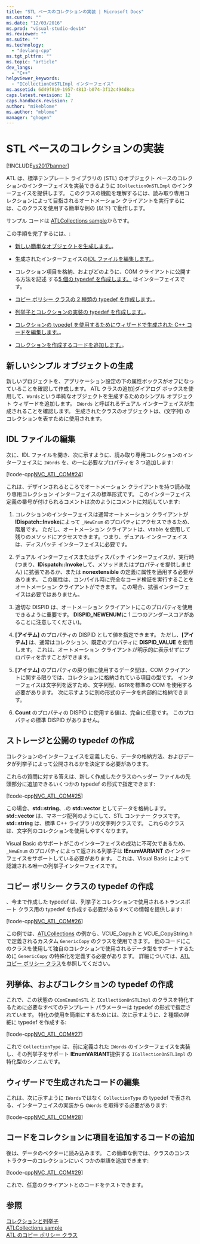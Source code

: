 ```yaml
---
title: "STL ベースのコレクションの実装 | Microsoft Docs"
ms.custom: ""
ms.date: "12/03/2016"
ms.prod: "visual-studio-dev14"
ms.reviewer: ""
ms.suite: ""
ms.technology: 
  - "devlang-cpp"
ms.tgt_pltfrm: ""
ms.topic: "article"
dev_langs: 
  - "C++"
helpviewer_keywords: 
  - "ICollectionOnSTLImpl インターフェイス"
ms.assetid: 6d49f819-1957-4813-b074-3f12c494d8ca
caps.latest.revision: 12
caps.handback.revision: 7
author: "mikeblome"
ms.author: "mblome"
manager: "ghogen"
---
```

# STL ベースのコレクションの実装
[!INCLUDE[vs2017banner](../assembler/inline/includes/vs2017banner.md)]

ATL は、標準テンプレート ライブラリの \(STL\) のオブジェクト ベースのコレクションのインターフェイスを実装できるように `ICollectionOnSTLImpl` のインターフェイスを提供します。  このクラスの機能を理解するには、読み取り専用コレクションによって目指されるオートメーション クライアントを実行するには、このクラスを使用する簡単な例の \(以下\) で動作します。  
  
 サンプル コードは [ATLCollections sample](../top/visual-cpp-samples.md)からです。  
  
 この手順を完了するには、:  
  
-   [新しい簡単なオブジェクトを生成します。](#vccongenerating_an_object)。  
  
-   生成されたインターフェイスの[IDL ファイルを編集します。](#vcconedit_the_idl)。  
  
-   コレクション項目を格納、およびどのように、COM クライアントに公開する方法を記述 する[5 個の typedef を作成します。](#vcconstorage_and_exposure_typedefs) はインターフェイスです。  
  
-   [コピー ポリシー クラスの 2 種類の typedef を作成します。](#vcconcopy_classes)。  
  
-   [列挙子とコレクションの実装の typedef を作成します。](#vcconenumeration_and_collection)。  
  
-   [コレクションの typedef を使用するためにウィザードで生成された C\+\+ コードを編集します。](#vcconedit_the_generated_code)。  
  
-   [コレクションを作成するコードを追加します。](#vcconpopulate_the_collection)。  
  
##  <a name="vccongenerating_an_object"></a> 新しいシンプル オブジェクトの生成  
 新しいプロジェクトを、アプリケーション設定の下の属性ボックスがオフになっていることを確認して作成します。  ATL クラスの追加\]ダイアログ ボックスを使用して、`Words`という単純なオブジェクトを生成するためのシンプル オブジェクト ウィザードを追加します。  `IWords` と呼ばれるデュアル インターフェイスが生成されることを確認します。  生成されたクラスのオブジェクトは、\(文字列\) のコレクションを表すために使用されます。  
  
##  <a name="vcconedit_the_idl"></a> IDL ファイルの編集  
 次に、IDL ファイルを開き、次に示すように、読み取り専用コレクションのインターフェイスに `IWords` を、の一に必要なプロパティを 3 つ追加します:  
  
 [!code-cpp[NVC_ATL_COM#24](../atl/codesnippet/CPP/implementing-an-stl-based-collection_1.idl)]  
  
 これは、デザインされるところでオートメーション クライアントを持つ読み取り専用コレクション インターフェイスの標準形式です。  このインターフェイス定義の番号が付けられるコメントは次のようにコメントに対応しています:  
  
1.  コレクションのインターフェイスは通常オートメーション クライアントが **IDispatch::Invoke**によって `_NewEnum` のプロパティにアクセスできるため、階層です。  ただし、オートメーション クライアントは、vtable を使用して残りのメソッドにアクセスできます。つまり、デュアル インターフェイスは、ディスパッチ インターフェイスに必要です。  
  
2.  デュアル インターフェイスまたはディスパッチ インターフェイスが、実行時 \(つまり、**IDispatch::Invoke**して、メソッドまたはプロパティを提供しません\) に拡張であるか、または **nonextensible** の定義に属性を適用する必要があります。  この属性は、コンパイル時に完全なコード検証を実行することをオートメーション クライアントができます。  この場合、拡張インターフェイスは必要ではありません。  
  
3.  適切な DISPID は、オートメーション クライアントにこのプロパティを使用できるように重要です。  **DISPID\_NEWENUM**に 1 二つのアンダースコアがあることに注意してください\)。  
  
4.  **\[アイテム\]** のプロパティの DISPID として値を指定できます。  ただし、**\[アイテム\]** は、通常はコレクション、既定のプロパティに **DISPID\_VALUE** を使用します。  これは、オートメーション クライアントが明示的に表示せずにプロパティを示すことができます。  
  
5.  **\[アイテム\]** のプロパティの戻り値に使用するデータ型は、COM クライアントに関する限りでは、コレクションに格納されている項目の型です。  インターフェイスは文字列を返すため、文字列型、`BSTR`を標準の COM を使用する必要があります。  次に示すように別の形式のデータを内部的に格納できます。  
  
6.  **Count** のプロパティの DISPID に使用する値は、完全に任意です。  このプロパティの標準 DISPID がありません。  
  
##  <a name="vcconstorage_and_exposure_typedefs"></a> ストレージと公開の typedef の作成  
 コレクションのインターフェイスを定義したら、データの格納方法、およびデータが列挙子によって公開されるかを決定する必要があります。  
  
 これらの質問に対する答えは、新しく作成したクラスのヘッダー ファイルの先頭部分に追加できるいくつかの typedef の形式で指定できます:  
  
 [!code-cpp[NVC_ATL_COM#25](../atl/codesnippet/CPP/implementing-an-stl-based-collection_2.h)]  
  
 この場合、**std::string**、.の **std::vector** としてデータを格納します。  **std::vector** は、マネージ配列のようにして、STL コンテナー クラスです。  **std::string** は、標準 C\+\+ ライブラリの文字列クラスです。  これらのクラスは、文字列のコレクションを使用しやすくなります。  
  
 Visual Basic のサポートがこのインターフェイスの成功に不可欠であるため、`_NewEnum` のプロパティによって返される列挙子は **IEnumVARIANT** のインターフェイスをサポートしている必要があります。  これは、Visual Basic によって認識される唯一の列挙子インターフェイスです。  
  
##  <a name="vcconcopy_classes"></a> コピー ポリシー クラスの typedef の作成  
 、今まで作成した typedef は、列挙子とコレクションで使用されるトランスポート クラス用の typedef を作成する必要があるすべての情報を提供します:  
  
 [!code-cpp[NVC_ATL_COM#26](../atl/codesnippet/CPP/implementing-an-stl-based-collection_3.h)]  
  
 この例では、[ATLCollections](../top/visual-cpp-samples.md) の例から、VCUE\_Copy.h と VCUE\_CopyString.h で定義されるカスタム `GenericCopy` のクラスを使用できます。  他のコードにこのクラスを使用して独自のコレクションで使用されるデータ型をサポートするために `GenericCopy` の特殊化を定義する必要があります。  詳細については、[ATL コピー ポリシー クラス](../Topic/ATL%20Copy%20Policy%20Classes.md)を参照してください。  
  
##  <a name="vcconenumeration_and_collection"></a> 列挙体、およびコレクションの typedef の作成  
 これで、この状態の `CComEnumOnSTL` と `ICollectionOnSTLImpl` のクラスを特化するために必要なすべてのテンプレート パラメーターは typedef の形式で指定されています。  特化の使用を簡単にするためには、次に示すように、2 種類の詳細に typedef を作成する:  
  
 [!code-cpp[NVC_ATL_COM#27](../atl/codesnippet/CPP/implementing-an-stl-based-collection_4.h)]  
  
 これで `CollectionType` は、前に定義された `IWords` のインターフェイスを実装し、その列挙子をサポート **IEnumVARIANT**提供する `ICollectionOnSTLImpl` の特化型のシノニムです。  
  
##  <a name="vcconedit_the_generated_code"></a> ウィザードで生成されたコードの編集  
 これは、次に示すように `IWords`ではなく `CollectionType` の typedef で表される、インターフェイスの実装から `CWords` を取得する必要があります:  
  
 [!code-cpp[NVC_ATL_COM#28](../atl/codesnippet/CPP/implementing-an-stl-based-collection_5.h)]  
  
##  <a name="vcconpopulate_the_collection"></a> コードをコレクションに項目を追加するコードの追加  
 後は、データのベクターに読み込みます。  この簡単な例では、クラスのコンストラクターのコレクションにいくつかの単語を追加できます:  
  
 [!code-cpp[NVC_ATL_COM#29](../atl/codesnippet/CPP/implementing-an-stl-based-collection_6.h)]  
  
 これで、任意のクライアントとのコードをテストできます。  
  
## 参照  
 [コレクションと列挙子](../atl/atl-collections-and-enumerators.md)   
 [ATLCollections sample](../top/visual-cpp-samples.md)   
 [ATL のコピー ポリシー クラス](../Topic/ATL%20Copy%20Policy%20Classes.md)